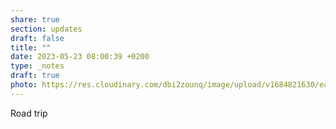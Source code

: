 ```yaml
---
share: true
section: updates
draft: false
title: ""
date: 2023-05-23 08:00:39 +0200
type: _notes
draft: true
photo: https://res.cloudinary.com/dbi2zounq/image/upload/v1684821630/ea0ydxunolmspz04a89c.jpg
---
```


Road trip
